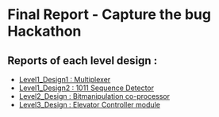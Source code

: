 # Final Report - Capture the bug Hackathon

## Reports of each level design :
- [Level1_Design1 : Multiplexer](https://github.com/vyomasystems-lab/challenges-ThomasMJosline/tree/master/level1_design1#readme)
- [Level1_Design2 : 1011 Sequence Detector](https://github.com/vyomasystems-lab/challenges-ThomasMJosline/blob/master/level1_design2/README.md)
- [Level2_Design : Bitmanipulation co-processor](https://github.com/vyomasystems-lab/challenges-ThomasMJosline/blob/master/level2_design/README.md)
- [Level3_Design : Elevator Controller module](https://github.com/vyomasystems-lab/challenges-ThomasMJosline/blob/master/level3_design/README.md)


